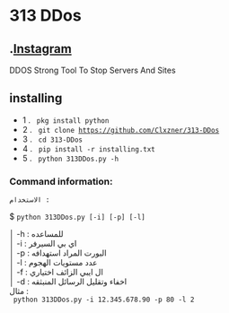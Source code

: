 # 313 DDos


## .[Instagram](@Clxzner)



DDOS Strong Tool To Stop Servers And Sites



## installing

- 1 . <code> pkg install python </code>
- 2 . <code> git clone https://github.com/Clxzner/313-DDos </code>
- 3 . <code> cd 313-DDos </code>
- 4 . <code> pip install -r installing.txt </code>
- 5 . <code> python 313DDos.py -h  </code>




### Command information:
    الاستخدام :
$ <code>python 313DDos.py [-i] [-p] [-l]    </code>     

│         -h : للمساعده                             
│         -i : اي بي السيرفر                            
│         -p : البورت المراد استهدافه                          
│         -l : عدد مستويات الهجوم                
│         -f : ال ايبي الزائف اختياري                              
│         -d : اخفاء وتقليل الرسائل المنبثقه                         
 مثال :                                        
<code> python 313DDos.py -i 12.345.678.90 -p 80 -l  2 </code>


